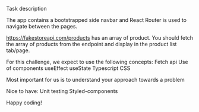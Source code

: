 Task description

The app contains a bootstrapped side navbar and React Router is used to navigate between the pages.

https://fakestoreapi.com/products has an array of product. You should fetch the array of products from the endpoint and display in the product list tab/page.

For this challenge, we expect to use the following concepts:
Fetch api
Use of components
useEffect
useState
Typescript
CSS

Most important for us is to understand your approach towards a problem

Nice to have:
Unit testing
Styled-components

Happy coding!
